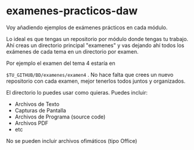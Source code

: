 # examenes-practicos-daw

Voy añadiendo ejemplos de exámenes prácticos en cada módulo. 

Lo ideal es que tengas un repositorio por módulo donde tengas tu trabajo. Ahí creas un directorio principal "examenes" y vas dejando ahí todos los exámenes de cada tema en un directorio por examen.

Por ejemplo el examen del tema 4 estaría en

`$TU_GITHUB/BD/examenes/examen4` . No hace falta que crees un nuevo repositorio con cada examen, mejor tenerlos todos juntos y organizados.

El directorio lo puedes usar como quieras. Puedes incluir:

 - Archivos de Texto
 - Capturas de Pantalla
 - Archivos de Programa (source code)
 - Archivos PDF
 - etc

No se pueden incluir archivos ofimáticos (tipo Office)
